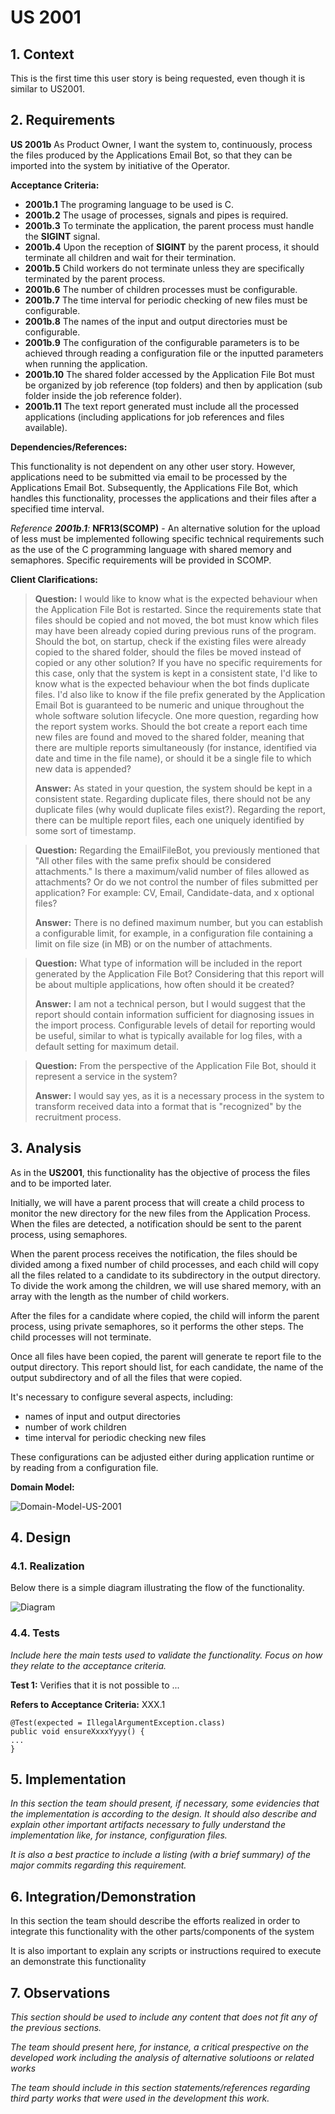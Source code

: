 # US 2001

## 1. Context

This is the first time this user story is being requested, even though it is similar to US2001.

## 2. Requirements

**US 2001b** As Product Owner, I want the system to, continuously, process the files produced by the Applications Email Bot,
so that they can be imported into the system by initiative of the Operator.


**Acceptance Criteria:**

- **2001b.1** The programing language to be used is C.
- **2001b.2** The usage of processes, signals and pipes is required.
- **2001b.3** To terminate the application, the parent process must handle the **SIGINT** signal.
- **2001b.4** Upon the reception of **SIGINT** by the parent process, it should terminate all children and wait for their
  termination.
- **2001b.5** Child workers do not terminate unless they are specifically terminated by the parent process.
- **2001b.6** The number of children processes must be configurable.
- **2001b.7** The time interval for periodic checking of new files must be configurable.
- **2001b.8** The names of the input and output directories must be configurable.
- **2001b.9** The configuration of the configurable parameters is to be achieved through reading a configuration file
  or the inputted parameters when running the application.
- **2001b.10** The shared folder accessed by the Application File Bot must be organized by job reference (top folders)
  and then by application (sub folder inside the job reference folder).
- **2001b.11** The text report generated must include all the processed applications (including applications for job
  references and files available).


**Dependencies/References:**

This functionality is not dependent on any other user story. However, applications need to be submitted via email to be 
processed by the Applications Email Bot. Subsequently, the Applications File Bot, which handles this functionality, 
processes the applications and their files after a specified time interval.

_Reference **2001b.1**:_ **NFR13(SCOMP)** - An alternative solution for the upload of less must be implemented 
following specific technical requirements such as the use of the C programming language with shared memory and semaphores.
Specific requirements will be provided in SCOMP.



**Client Clarifications:**

> **Question:** I would like to know what is the expected behaviour when the Application File Bot is restarted. Since the
> requirements state that files should be copied and not moved, the bot must know which files may have been already copied
> during previous runs of the program. Should the bot, on startup, check if the existing files were already copied to the
> shared folder, should the files be moved instead of copied or any other solution? If you have no specific requirements
> for this case, only that the system is kept in a consistent state, I'd like to know what is the expected behaviour when
> the bot finds duplicate files. I'd also like to know if the file prefix generated by the Application Email Bot is
> guaranteed to be numeric and unique throughout the whole software solution lifecycle. One more question, regarding how
> the report system works. Should the bot create a report each time new files are found and moved to the shared folder,
> meaning that there are multiple reports simultaneously (for instance, identified via date and time in the file name),
> or should it be a single file to which new data is appended?
>
> **Answer:** As stated in your question, the system should be kept in a consistent state. Regarding duplicate files,
> there should not be any duplicate files (why would duplicate files exist?). Regarding the report, there can be multiple
> report files, each one uniquely identified by some sort of timestamp.


> **Question:** Regarding the EmailFileBot, you previously mentioned that "All other files with the same prefix should be
> considered attachments." Is there a maximum/valid number of files allowed as attachments? Or do we not control the number
> of files submitted per application? For example: CV, Email, Candidate-data, and x optional files?
>
> **Answer:** There is no defined maximum number, but you can establish a configurable limit, for example, in a configuration
> file containing a limit on file size (in MB) or on the number of attachments.


> **Question:** What type of information will be included in the report generated by the Application File Bot? Considering
> that this report will be about multiple applications, how often should it be created?
>
> **Answer:** I am not a technical person, but I would suggest that the report should contain information sufficient for
> diagnosing issues in the import process. Configurable levels of detail for reporting would be useful, similar to what
> is typically available for log files, with a default setting for maximum detail.


> **Question:** From the perspective of the Application File Bot, should it represent a service in the system?
>
> **Answer:** I would say yes, as it is a necessary process in the system to transform received data into a format that
> is "recognized" by the recruitment process.


## 3. Analysis

As in the **US2001**, this functionality has the objective of process the files and to be imported later.

Initially, we will have a parent process that will create a child process to monitor the new directory for the new files
from the Application Process. When the files are detected, a notification should be sent to the parent process, using 
semaphores.

When the parent process receives the notification, the files should be divided among a fixed number of child processes, 
and each child will copy all the files related to a candidate to its subdirectory in the output directory. To divide the
work among the children, we will use shared memory, with an array with the length as the number of child workers.

After the files for a candidate where copied, the child will inform the parent process, using private semaphores, so 
it performs the other steps. The child processes will not terminate.

Once all files have been copied, the parent will generate te report file to the output directory. This report should list,
for each candidate, the name of the output subdirectory and of all the files that were copied.

It's necessary to configure several aspects, including:
* names of input and output directories
* number of work children
* time interval for periodic checking new files

These configurations can be adjusted either during application runtime or by reading from a configuration file.

**Domain Model:**

![Domain-Model-US-2001](DM/US2001_DM.svg)

## 4. Design

### 4.1. Realization

Below there is a simple diagram illustrating the flow of the functionality.

![Diagram](explanatory-diagram.svg)

### 4.4. Tests

*Include here the main tests used to validate the functionality. Focus on how they relate to the acceptance criteria.*

**Test 1:** Verifies that it is not possible to ...

**Refers to Acceptance Criteria:** XXX.1

````
@Test(expected = IllegalArgumentException.class)
public void ensureXxxxYyyy() {
...
}
````

## 5. Implementation

*In this section the team should present, if necessary, some evidencies that the implementation is according to the
design. It should also describe and explain other important artifacts necessary to fully understand the implementation
like, for instance, configuration files.*

*It is also a best practice to include a listing (with a brief summary) of the major commits regarding this requirement.*

## 6. Integration/Demonstration

In this section the team should describe the efforts realized in order to integrate this functionality with the other
parts/components of the system

It is also important to explain any scripts or instructions required to execute an demonstrate this functionality

## 7. Observations

*This section should be used to include any content that does not fit any of the previous sections.*

*The team should present here, for instance, a critical prespective on the developed work including the analysis of
alternative solutioons or related works*

*The team should include in this section statements/references regarding third party works that were used in the
development this work.*